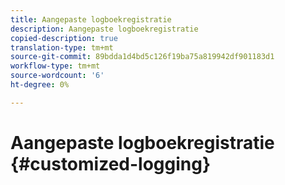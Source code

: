 ```yaml
---
title: Aangepaste logboekregistratie
description: Aangepaste logboekregistratie
copied-description: true
translation-type: tm+mt
source-git-commit: 89bdda1d4bd5c126f19ba75a819942df901183d1
workflow-type: tm+mt
source-wordcount: '6'
ht-degree: 0%

---
```



# Aangepaste logboekregistratie {#customized-logging}
